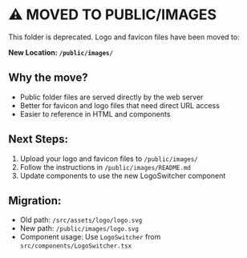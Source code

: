# ⚠️ MOVED TO PUBLIC/IMAGES

This folder is deprecated. Logo and favicon files have been moved to:

**New Location: `/public/images/`**

## Why the move?
- Public folder files are served directly by the web server
- Better for favicon and logo files that need direct URL access
- Easier to reference in HTML and components

## Next Steps:
1. Upload your logo and favicon files to `/public/images/`
2. Follow the instructions in `/public/images/README.md`
3. Update components to use the new LogoSwitcher component

## Migration:
- Old path: `/src/assets/logo/logo.svg`
- New path: `/public/images/logo.svg`
- Component usage: Use `LogoSwitcher` from `src/components/LogoSwitcher.tsx`